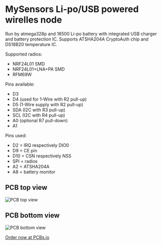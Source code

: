 # MySensors Li-po/USB powered wirelles node
Run by atmega328p and 18500 Li-po battery with integrated USB charger and battery protection IC. Supports ATSHA204A CryptoAuth chip and DS18B20 temperature IC.


Supported radios:
* NRF24L01 SMD
* NRF24L01+LNA+PA SMD
* RFM69W

Pins available:
* D3
* D4 (used for 1-Wire with R2 pull-up)
* D5 (1-Wire supply with R2 pull-up)
* SDA (I2C with R3 pull-up)
* SCL (I2C with R4 pull-up)
* A0 (optional R7 pull-down)
* A1

Pins used:
* D2 = IRQ respectively DIO0
* D9 = CE pin
* D10 = CSN respectively NSS
* SPI = radios
* A2 = ATSHA204A
* A8 = battery monitor

## PCB top view
![PCB top view](https://s3.amazonaws.com/maker.works.boards/svgs/a8b670172ba2305c976bdec733c1f8e19b4596c7f034bc854a0c1bcfbb4d4a11/top.svg.s.png?updated=1482859644)
## PCB bottom view
![PCB bottom view](https://s3.amazonaws.com/maker.works.boards/svgs/a8b670172ba2305c976bdec733c1f8e19b4596c7f034bc854a0c1bcfbb4d4a11/bottom.svg.s.png?updated=1482859644)


[Order now at PCBs.io](https://PCBs.io/share/4qbyd)


